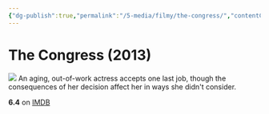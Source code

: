 ```yaml
---
{"dg-publish":true,"permalink":"/5-media/filmy/the-congress/","contentClasses":"movie","tags":["to-watch","фильм","#Animation","#Drama","#Sci-Fi"],"created":"2024-01-20T05:39:04.971+07:00","updated":"2024-01-20T05:55:02.236+07:00"}
---
```


# The Congress (2013)
![](https://m.media-amazon.com/images/M/MV5BMjE5MTUzNDk3M15BMl5BanBnXkFtZTgwMTUwNTQ5MTE@._V1_SX300.jpg)
An aging, out-of-work actress accepts one last job, though the consequences of her decision affect her in ways she didn't consider.

**6.4** on [IMDB](https://www.imdb.com/title/tt1821641)
